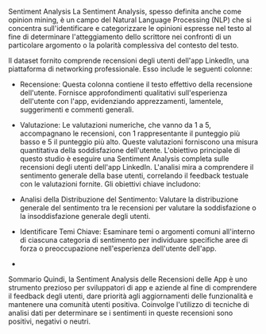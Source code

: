 Sentiment Analysis
La Sentiment Analysis, spesso definita anche come opinion mining, è un campo del Natural Language Processing (NLP) che si concentra sull'identificare e categorizzare 
le opinioni espresse nel testo al fine di determinare l'atteggiamento dello scrittore nei confronti di un particolare argomento o la polarità complessiva del contesto del testo.

Il dataset fornito comprende recensioni degli utenti dell'app LinkedIn, una piattaforma di networking professionale. Esso include le seguenti colonne:
- Recensione: Questa colonna contiene il testo effettivo della recensione dell'utente. Fornisce approfondimenti qualitativi sull'esperienza dell'utente con l'app, evidenziando apprezzamenti, lamentele, suggerimenti e commenti generali.
- Valutazione: Le valutazioni numeriche, che vanno da 1 a 5, accompagnano le recensioni, con 1 rappresentante il punteggio più basso e 5 il punteggio più alto. Queste valutazioni forniscono una misura quantitativa della soddisfazione dell'utente.
L'obiettivo principale di questo studio è eseguire una Sentiment Analysis completa sulle recensioni degli utenti dell'app LinkedIn. L'analisi mira a comprendere il sentimento
generale della base utenti, correlando il feedback testuale con le valutazioni fornite.
Gli obiettivi chiave includono:
- Analisi della Distribuzione del Sentimento: Valutare la distribuzione generale del sentimento tra le recensioni per valutare la soddisfazione o la insoddisfazione generale degli utenti.
- Identificare Temi Chiave: Esaminare temi o argomenti comuni all'interno di ciascuna categoria di sentimento per individuare specifiche aree di forza o preoccupazione nell'esperienza dell'utente dell'app.

- 
Sommario
Quindi, la Sentiment Analysis delle Recensioni delle App è uno strumento prezioso per sviluppatori di app e aziende al fine di comprendere il feedback degli utenti,
dare priorità agli aggiornamenti delle funzionalità e mantenere una comunità utenti positiva. Coinvolge l'utilizzo di tecniche di analisi dati per determinare se i
sentimenti in queste recensioni sono positivi, negativi o neutri.
